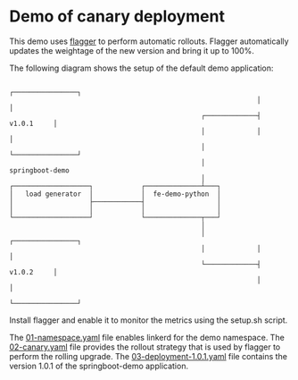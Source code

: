 # Demo of canary deployment

This demo uses [flagger](https://flagger.app/) to perform automatic rollouts. Flagger automatically
updates the weightage of the new version and bring it up to 100%.

The following diagram shows the setup of the default demo application:

	
	                                                              ┌────────────────┐
	                                                              │                │
	                                                ┌─────────────┤     v1.0.1     │
	                                                │             │                │
	                                                │             └────────────────┘
	                                                │              springboot-demo
	                                                │
	┌───────────────────┐            ┌──────────────┴───┐
	│   load generator  │            │  fe-demo-python  │
	│                   ├────────────┤                  │
	│                   │            │                  │
	└───────────────────┘            └──────────────┬───┘
	                                                │
	                                                │             ┌────────────────┐
	                                                │             │                │
	                                                └─────────────┤     v1.0.2     │
	                                                              │                │
	                                                              └────────────────┘ 


Install flagger and enable it to monitor the metrics using the setup.sh script.

The [01-namespace.yaml](01-namespace.yaml) file enables linkerd for the demo namespace.
The [02-canary.yaml](02-canary.yaml) file provides the rollout strategy that is used by flagger to perform
the rolling upgrade.
The [03-deployment-1.0.1.yaml](03-deployment-1.0.1.yaml) file contains the version 1.0.1 of the springboot-demo
application.

